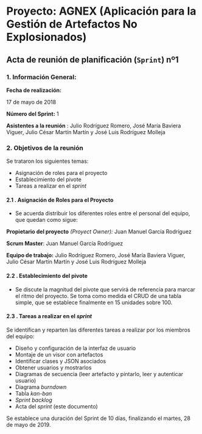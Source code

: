 # Proyecto: AGNEX (Aplicación para la Gestión de Artefactos No Explosionados)
##  Acta de reunión de planificación (`Sprint`) nº1

### 1. **Información General:**

**Fecha de realización:**

17 de mayo de 2018

**Número del Sprint:** 1

**Asistentes a la reunión** : Julio Rodríguez Romero, José María Baviera Viguer, Julio César Martín Martín y José Luis Rodríguez Molleja

### 2. **Objetivos de la reunión**

Se trataron los siguientes temas:

- Asignación de roles para el proyecto
- Establecimiento del pivote
- Tareas a realizar en el _sprint_

####  2.1 **. Asignación de Roles para el Proyecto**

- Se acuerda distribuir los diferentes roles entre el personal del equipo, que quedan como sigue:

**Propietario del proyecto** _(Proyect Owner):_ Juan Manuel García Rodríguez

**Scrum Master**: Juan Manuel García Rodríguez

**Equipo de trabajo:** Julio Rodríguez Romero, José María Baviera Viguer, Julio César Martín Martín y José Luis Rodríguez Molleja


####  2.2 **. Establecimiento del pivote**

  - Se discute la magnitud del pivote que servirá de referencia para marcar el ritmo del proyecto. Se toma como medida el CRUD de una tabla simple, que se establece finalmente en 15 unidades sobre 100.


####  2.3 **. Tareas a realizar en el**  **_sprint_**

  Se identifican y reparten las diferentes tareas a realizar por los miembros del equipo:

- Diseño y configuración de la interfaz de usuario
- Montaje de un visor con artefactos
- Identificar clases y JSON asociados
- Obtener usuarios y mostrarlos
- Diagramas de secuencia (leer artefacto y pintarlo, leer y autenticar usuario)
- Diagrama _burndown_
- Tabla _kan-ban_
- _Sprint backlog_
- Acta del _sprint_ (este documento)

Se establece una duración del Sprint de 10 días, finalizando el martes, 28 de mayo de 2019.

